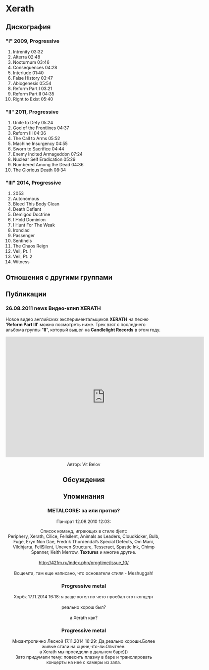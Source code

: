 # Xerath



## Дискография

### "I" 2009, Progressive

1. Intrenity  03:32   
2. Alterra  02:48   
3. Nocturnum  03:46   
4. Consequences  04:28 
5. Interlude  01:40  
6. False History  03:47  
7. Abiogenesis  05:54 
8. Reform Part I  03:21 
9. Reform Part II  04:35  
10. Right to Exist  05:40 

### "II" 2011, Progressive

1. Unite to Defy  05:24   
2. God of the Frontlines  04:37    
3. Reform III  04:36    
4. The Call to Arms  05:52    
5. Machine Insurgency  04:55    
6. Sworn to Sacrifice  04:44  
7. Enemy Incited Armageddon  07:24    
8. Nuclear Self Eradication  05:29
9. Numbered Among the Dead  04:36    
10. The Glorious Death  08:34 

### "III" 2014, Progressive

01. 2053
02. Autonomous
03. Bleed This Body Clean
04. Death Defiant
05. Demigod Doctrine
06. I Hold Dominion
07. I Hunt For The Weak
08. Ironclad
09. Passenger
10. Sentinels
11. The Chaos Reign
12. Veil, Pt. 1
13. Veil, Pt. 2
14. Witness


## Отношения с другими группами


## Публикации

### 26.08.2011 news Видео-клип XERATH

<P>Новое видео английских экспериментальщиков <STRONG>XERATH</STRONG> на песню <STRONG>'Reform Part III'</STRONG> можно посмотреть ниже. Трек взят с последнего альбома группы "<STRONG>II</STRONG>", который вышел на<STRONG> Candlelight Records</STRONG> в этом году. </P>
<P><center><iframe width="640" height="390" src="http://www.youtube.com/embed/uozd4N6udug" frameborder="0" allowfullscreen></iframe></P>
Автор: Vit Belov


## Обсуждения


## Упоминания

### METALCORE: за или против?

Панкрат 12.08.2010 12:03:
<DIV CLASS="quote">Список команд, играющих в стиле djent:<BR>Periphery, Xerath, Cilice, Fellsilent, Animals as Leaders, Cloudkicker, Bulb, Fuge, Eryn Non Dae, Fredrik Thordendal’s Special Defects, Om Mani, Vildhjarta, FellSilent, Uneven Structure, Tesseract, Spastic Ink, Chimp Spanner, Keith Merrow, <B>Textures</B> и многие другие.</DIV><BR><A HREF="http://42fm.ru/index.php/progtime/issue_10/" TARGET="_blank">http://42fm.ru/index.php/progtime/issue_10/</A><BR><BR>Вощемта, там еще написано, что основатели стиля - Meshuggah!

### Progressive metal

Хорёк 17.11.2014 16:18:
я ваще хотел но чето проебал этот концерт <BR><BR>реально хорош был? <BR><BR>а Xerath как?

### Progressive metal

Мизантропично Лесной 17.11.2014 16:29:
Да,реально хороши.Более живые стали на сцене,что-ли.Опытнее.<BR>а Xerath мы просидели в дальнем баре)))<BR>Зато придумали тему: повесить плазму в баре и транслировать концерты на неё с камеры из зала.<BR>


